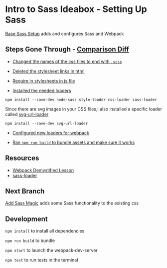 # Intro to Sass Ideabox - Setting Up Sass

[Base Sass Setup](https://github.com/rrgayhart/intro-sass-ideabox/tree/base-sass-setup) adds and configures Sass and Webpack

## Steps Gone Through - [Comparison Diff](https://github.com/rrgayhart/intro-sass-ideabox/compare/webpack...base-sass-setup)

- [Changed the names of the css files to end with `.scss`](https://github.com/rrgayhart/intro-sass-ideabox/commit/a4a535bb2a376657b3205b2cd195fa4b9c706881)

- [Deleted the stylesheet links in html](https://github.com/rrgayhart/intro-sass-ideabox/commit/887b52c12b22b41c6b6025741eaf599e1551776f)

- [Require in stylesheets in js file](https://github.com/rrgayhart/intro-sass-ideabox/commit/6f6f427bea22f927d0d771f15da47bb7c46b7ee4)

- [Installed the needed loaders](https://github.com/rrgayhart/intro-sass-ideabox/commit/1d3346ee8db0ac8bda339e906fee9659e4fbd5ff)

`npm install --save-dev node-sass style-loader css-loader sass-loader`

Since there are svg images in your CSS files,I also installed a specific loader called [svg-url-loader](https://github.com/bhovhannes/svg-url-loader)

`npm install --save-dev svg-url-loader`

- [Configured new loaders for webpack](https://github.com/rrgayhart/intro-sass-ideabox/commit/82ce2ca9bdf21a8f8d53d2576452a598f0c1d787)

- [Ran `npm run build` to bundle assets and make sure it works](https://github.com/rrgayhart/intro-sass-ideabox/commit/89691f90083f25121a658f33eb65ec97e546d0e4)

## Resources

* [Webpack Demystified Lesson](http://frontend.turing.io/lessons/webpack-demystified.html)
* [sass-loader](https://docs.omniref.com/js/npm/sass-loader/0.4.2)

## Next Branch

[Add Sass Magic](https://github.com/rrgayhart/intro-sass-ideabox/tree/add-sass-magic) adds some Sass functionality to the existing css

## Development

`npm install` to install all dependencies

`npm run build` to bundle

`npm start` to launch the webpack-dev-server

`npm test` to run tests in the terminal
